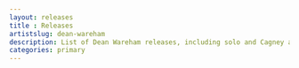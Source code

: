 ```yaml
---
layout: releases
title : Releases
artistslug: dean-wareham
description: List of Dean Wareham releases, including solo and Cagney and Lacee
categories: primary
---
```


